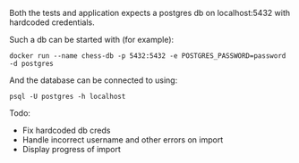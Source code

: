 Both the tests and application expects a postgres db on localhost:5432 with hardcoded credentials. 

Such a db can be started with (for example):
```
docker run --name chess-db -p 5432:5432 -e POSTGRES_PASSWORD=password -d postgres
```

And the database can be connected to using:

```
psql -U postgres -h localhost
```

Todo:

* Fix hardcoded db creds
* Handle incorrect username and other errors on import
* Display progress of import